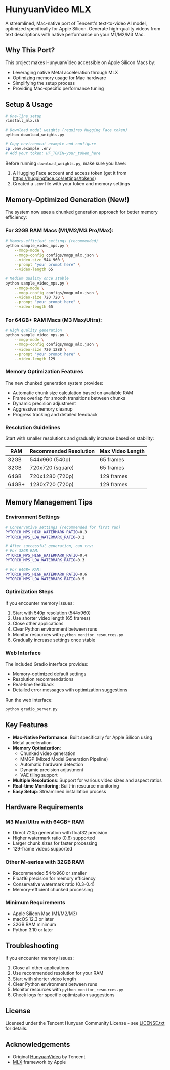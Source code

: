 # HunyuanVideo MLX

A streamlined, Mac-native port of Tencent's text-to-video AI model, optimized specifically for Apple Silicon. Generate high-quality videos from text descriptions with native performance on your M1/M2/M3 Mac.

## Why This Port?

This project makes HunyuanVideo accessible on Apple Silicon Macs by:
- Leveraging native Metal acceleration through MLX
- Optimizing memory usage for Mac hardware
- Simplifying the setup process
- Providing Mac-specific performance tuning

## Setup & Usage

```bash
# One-line setup
/install_mlx.sh

# Download model weights (requires Hugging Face token)
python download_weights.py

# Copy environment example and configure
cp .env.example .env
# Add your token: HF_TOKEN=your_token_here
```

Before running `download_weights.py`, make sure you have:
1. A Hugging Face account and access token (get it from https://huggingface.co/settings/tokens)
2. Created a `.env` file with your token and memory settings

## Memory-Optimized Generation (New!)

The system now uses a chunked generation approach for better memory efficiency:

### For 32GB RAM Macs (M1/M2/M3 Pro/Max):
```bash
# Memory-efficient settings (recommended)
python sample_video_mps.py \
    --mmgp-mode \
    --mmgp-config configs/mmgp_mlx.json \
    --video-size 544 960 \
    --prompt "your prompt here" \
    --video-length 65

# Medium quality once stable
python sample_video_mps.py \
    --mmgp-mode \
    --mmgp-config configs/mmgp_mlx.json \
    --video-size 720 720 \
    --prompt "your prompt here" \
    --video-length 65
```

### For 64GB+ RAM Macs (M3 Max/Ultra):
```bash
# High quality generation
python sample_video_mps.py \
    --mmgp-mode \
    --mmgp-config configs/mmgp_mlx.json \
    --video-size 720 1280 \
    --prompt "your prompt here" \
    --video-length 129
```

### Memory Optimization Features

The new chunked generation system provides:
- Automatic chunk size calculation based on available RAM
- Frame overlap for smooth transitions between chunks
- Dynamic precision adjustment
- Aggressive memory cleanup
- Progress tracking and detailed feedback

### Resolution Guidelines

Start with smaller resolutions and gradually increase based on stability:

| RAM   | Recommended Resolution | Max Video Length |
|-------|----------------------|------------------|
| 32GB  | 544x960 (540p)      | 65 frames       |
| 32GB  | 720x720 (square)    | 65 frames       |
| 64GB  | 720x1280 (720p)     | 129 frames      |
| 64GB+ | 1280x720 (720p)     | 129 frames      |

## Memory Management Tips

### Environment Settings
```bash
# Conservative settings (recommended for first run)
PYTORCH_MPS_HIGH_WATERMARK_RATIO=0.3
PYTORCH_MPS_LOW_WATERMARK_RATIO=0.2

# After successful generation, can try:
# For 32GB RAM:
PYTORCH_MPS_HIGH_WATERMARK_RATIO=0.4
PYTORCH_MPS_LOW_WATERMARK_RATIO=0.3

# For 64GB+ RAM:
PYTORCH_MPS_HIGH_WATERMARK_RATIO=0.6
PYTORCH_MPS_LOW_WATERMARK_RATIO=0.5
```

### Optimization Steps

If you encounter memory issues:
1. Start with 540p resolution (544x960)
2. Use shorter video length (65 frames)
3. Close other applications
4. Clear Python environment between runs
5. Monitor resources with `python monitor_resources.py`
6. Gradually increase settings once stable

### Web Interface

The included Gradio interface provides:
- Memory-optimized default settings
- Resolution recommendations
- Real-time feedback
- Detailed error messages with optimization suggestions

Run the web interface:
```bash
python gradio_server.py
```

## Key Features

- **Mac-Native Performance**: Built specifically for Apple Silicon using Metal acceleration
- **Memory Optimization**: 
  * Chunked video generation
  * MMGP (Mixed Model Generation Pipeline)
  * Automatic hardware detection
  * Dynamic precision adjustment
  * VAE tiling support
- **Multiple Resolutions**: Support for various video sizes and aspect ratios
- **Real-time Monitoring**: Built-in resource monitoring
- **Easy Setup**: Streamlined installation process

## Hardware Requirements

### M3 Max/Ultra with 64GB+ RAM
- Direct 720p generation with float32 precision
- Higher watermark ratio (0.6) supported
- Larger chunk sizes for faster processing
- 129-frame videos supported

### Other M-series with 32GB RAM
- Recommended 544x960 or smaller
- Float16 precision for memory efficiency
- Conservative watermark ratio (0.3-0.4)
- Memory-efficient chunked processing

### Minimum Requirements
- Apple Silicon Mac (M1/M2/M3)
- macOS 12.3 or later
- 32GB RAM minimum
- Python 3.10 or later

## Troubleshooting

If you encounter memory issues:
1. Close all other applications
2. Use recommended resolution for your RAM
3. Start with shorter video length
4. Clear Python environment between runs
5. Monitor resources with `python monitor_resources.py`
6. Check logs for specific optimization suggestions

## License

Licensed under the Tencent Hunyuan Community License - see [LICENSE.txt](LICENSE.txt) for details.

## Acknowledgements

- Original [HunyuanVideo](https://github.com/Tencent/HunyuanVideo) by Tencent
- [MLX](https://github.com/ml-explore/mlx) framework by Apple
